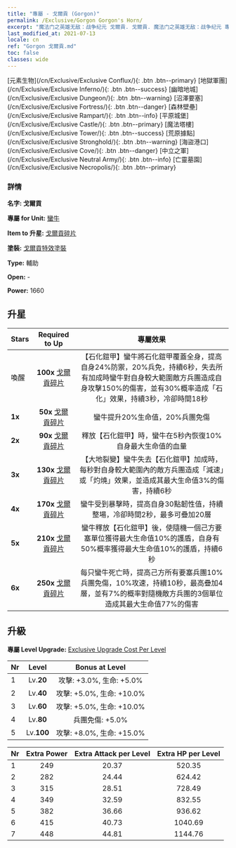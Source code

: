 ```yaml
---
title: "專屬 - 戈爾貢 (Gorgon)"
permalink: /Exclusive/Gorgon Gorgon's Horn/
excerpt: "魔法门之英雄无敌：战争纪元 戈爾貢. 戈爾貢. 魔法门之英雄无敌：战争纪元 專屬 戈爾貢. 蠻牛 專屬."
last_modified_at: 2021-07-13
locale: cn
ref: "Gorgon 戈爾貢.md"
toc: false
classes: wide
---
```

 [元素生物](/cn/Exclusive/Exclusive Conflux/){: .btn .btn--primary} [地獄軍團](/cn/Exclusive/Exclusive Inferno/){: .btn .btn--success} [幽暗地城](/cn/Exclusive/Exclusive Dungeon/){: .btn .btn--warning} [沼澤要塞](/cn/Exclusive/Exclusive Fortress/){: .btn .btn--danger} [森林壁壘](/cn/Exclusive/Exclusive Rampart/){: .btn .btn--info} [平原城堡](/cn/Exclusive/Exclusive Castle/){: .btn .btn--primary} [魔法塔樓](/cn/Exclusive/Exclusive Tower/){: .btn .btn--success} [荒原據點](/cn/Exclusive/Exclusive Stronghold/){: .btn .btn--warning} [海盜港口](/cn/Exclusive/Exclusive Cove/){: .btn .btn--danger} [中立之軍](/cn/Exclusive/Exclusive Neutral Army/){: .btn .btn--info} [亡靈墓園](/cn/Exclusive/Exclusive Necropolis/){: .btn .btn--primary} 

### 詳情
 **名字: 戈爾貢** 

 **專屬 for Unit:** [蠻牛](/cn/units/Gorgon/) 

 **Item to 升星:** [戈爾貢碎片](/cn/Items/con_995/)

 **塗裝:** [戈爾貢特效塗裝](/cn/Items/con_663/)

 **Type:** 輔助

 **Open:** -

 **Power:** 1660

## 升星

  |     Stars    |  Required to Up | 專屬效果 |
  |:-------------|:---------------:|:---------------:|
  |  喚醒  | **100x** [戈爾貢碎片](/cn/Items/con_995/) | 【石化鎧甲】蠻牛將石化鎧甲覆蓋全身，提高自身24%防禦，20%兵免，持續6秒，失去所有加成時蠻牛對自身較大範圍敵方兵團造成自身攻擊150%的傷害，並有30%概率造成「石化」效果，持續3秒，冷卻時間18秒 |
  | **1x** <i class="fas fa-star"/> | **50x** [戈爾貢碎片](/cn/Items/con_995/) | 蠻牛提升20%生命值，20%兵團免傷 |
  | **2x** <i class="fas fa-star"/> | **90x** [戈爾貢碎片](/cn/Items/con_995/) | 釋放【石化鎧甲】時，蠻牛在5秒內恢復10%自身最大生命值的血量 |
  | **3x** <i class="fas fa-star"/> | **130x** [戈爾貢碎片](/cn/Items/con_995/) | 【大地裂變】蠻牛失去【石化鎧甲】加成時，每秒對自身較大範圍內的敵方兵團造成「減速」或「灼燒」效果，並造成其最大生命值3%的傷害，持續6秒 |
  | **4x** <i class="fas fa-star"/> | **170x** [戈爾貢碎片](/cn/Items/con_995/) | 蠻牛受到暴擊時，提高自身30點韌性值，持續整場，冷卻時間2秒，最多可疊加20層 |
  | **5x** <i class="fas fa-star"/> | **210x** [戈爾貢碎片](/cn/Items/con_995/) | 蠻牛釋放【石化鎧甲】後，使隨機一個己方要塞單位獲得最大生命值10%的護盾，自身有50%概率獲得最大生命值10%的護盾，持續6秒 |
  | **6x** <i class="fas fa-star"/> | **250x** [戈爾貢碎片](/cn/Items/con_995/) | 每只蠻牛死亡時，提高己方所有要塞兵團10%兵團免傷，10%攻速，持續10秒，最高疊加4層，並有7%的概率對隨機敵方兵團的3個單位造成其最大生命值77%的傷害 |


## 升級
 **專屬 Level Upgrade:** [Exclusive Upgrade Cost Per Level](/Exclusive/ExclusiveUpgradeCostPerLevel/)

  |  Nr  |   Level  | Bonus at Level |
  |:-----|:--------:|:--------------:|
  | 1 | Lv.**20** | 攻擊: +3.0%, 生命: +5.0% |
  | 2 | Lv.**40** | 攻擊: +5.0%, 生命: +10.0% |
  | 3 | Lv.**60** | 攻擊: +5.0%, 生命: +10.0% |
  | 4 | Lv.**80** | 兵團免傷: +5.0% |
  | 5 | Lv.**100** | 攻擊: +8.0%, 生命: +15.0% |


  |  Nr  |  Extra Power | Extra Attack per Level | Extra HP per Level |
  |:-----|:--------:|:--------:|:--------:|
  | 1 | 249 | 20.37 | 520.35 |
  | 2 | 282 | 24.44 | 624.42 |
  | 3 | 315 | 28.51 | 728.49 |
  | 4 | 349 | 32.59 | 832.55 |
  | 5 | 382 | 36.66 | 936.62 |
  | 6 | 415 | 40.73 | 1040.69 |
  | 7 | 448 | 44.81 | 1144.76 |


